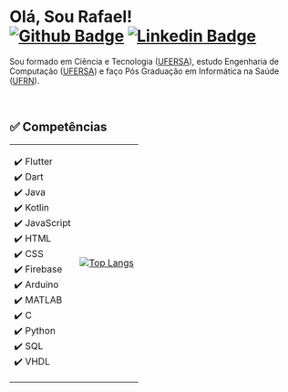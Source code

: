 # Olá, Sou Rafael! <br> [![Github Badge](https://img.shields.io/badge/-Github-000?style=flat-square&logo=Github&logoColor=white&link=https://github.com/RafaAbranttes)](https://github.com/RafaAbranttes) <ls> [![Linkedin Badge](https://img.shields.io/badge/-LinkedIn-blue?style=flat-square&logo=Linkedin&logoColor=white&link=https://www.linkedin.com/in/rafael-a-186b681a1/)](https://www.linkedin.com/in/rafael-a-186b681a1/)

Sou formado em Ciência e Tecnologia ([UFERSA](https://ufersa.edu.br/)), estudo Engenharia de Computação ([UFERSA](https://ufersa.edu.br/)) e faço Pós Graduação em Informática na Saúde ([UFRN](https://www.ufrn.br/)). 

<br>

## ✅ Competências 

<table align = "center" border = 0px>

<tr>
<td border = "none">

<div > 

✔️ Flutter<br>
✔️ Dart<br>
✔️ Java<br>
✔️ Kotlin<br>
✔️ JavaScript<br>
✔️ HTML<br>
✔️ CSS<br>
✔️ Firebase<br>
✔️ Arduino<br>
✔️ MATLAB<br>
✔️ C<br>
✔️ Python<br>
✔️ SQL<br>
✔️ VHDL<br>
  
</div>  

</td>



<td border = "none">

<div> 


[![Top Langs](https://github-readme-stats.vercel.app/api/top-langs/?username=RafaAbranttes&count_private=true&layout=compact&theme=radical&bg_color=30,0d0d0d,191919&title_color=fff&text_color=fff&icon_color=79ff97)](https://github.com/anuraghazra/github-readme-stats)
</div>  

</td>

</tr>




</table>
